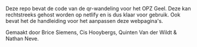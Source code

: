 Deze repo bevat de code van de qr-wandeling voor het OPZ Geel. Deze kan rechtstreeks gehost worden op netlify en is dus klaar voor gebruik.
Ook bevat het de handleiding voor het aanpassen deze webpagina's.

Gemaakt door Brice Siemens, Cis Hooybergs, Quinten Van der Wildt & Nathan Neve.
